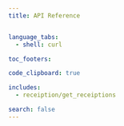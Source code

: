 ```yaml
---
title: API Reference


language_tabs:
  - shell: curl

toc_footers:

code_clipboard: true

includes:
  - receiption/get_receiptions

search: false
---
```

